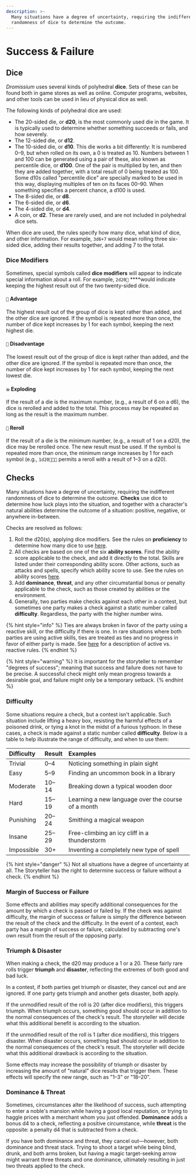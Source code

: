 ```yaml
---
description: >-
  Many situations have a degree of uncertainty, requiring the indifferent
  randomness of dice to determine the outcome.
---
```


# Success & Failure

## Dice

_Dromissium_ uses several kinds of polyhedral **dice**. Sets of these can be found both in game stores as well as online. Computer programs, websites, and other tools can be used in lieu of physical dice as well.

The following kinds of polyhedral dice are used:

* The 20-sided die, or **d20**, is the most commonly used die in the game. It is typically used to determine whether something succeeds or fails, and how severely.
* The 12-sided die, or **d12**.
* The 10-sided die, or **d10**. This die works a bit differently: It is numbered 0–9, but when rolled on its own, a 0 is treated as 10. Numbers between 1 and 100 can be generated using a pair of these, also known as percentile dice, or **d100**. One of the pair is multiplied by ten, and then they are added together, with a total result of 0 being treated as 100. Some d10s called "percentile dice" are specially marked to be used in this way, displaying multiples of ten on its faces 00–90. When something specifies a percent chance, a d100 is used.
* The 8-sided die, or **d8**.
* The 6-sided die, or **d6**.
* The 4-sided die, or **d4**.
* A coin, or **d2**. These are rarely used, and are not included in polyhedral dice sets.

When dice are used, the rules specify how many dice, what kind of dice, and other information. For example, `3d6+7` would mean rolling three six-sided dice, adding their results together, and adding 7 to the total.

### Dice Modifiers

Sometimes, special symbols called **dice modifiers** will appear to indicate special information about a roll. For example, `2d20🔼` ****would indicate keeping the highest result out of the two twenty-sided dice.

#### `🔼` **Advantage**

The highest result out of the group of dice is kept rather than added, and the other dice are ignored. If the symbol is repeated more than once, the number of dice kept increases by 1 for each symbol, keeping the next highest die.

#### `🔽` **Disadvantage**

The lowest result out of the group of dice is kept rather than added, and the other dice are ignored. If the symbol is repeated more than once, the number of dice kept increases by 1 for each symbol, keeping the next lowest die.

#### `💥` **Exploding**

If the result of a die is the maximum number, \(e.g., a result of 6 on a d6\), the dice is rerolled and added to the total. This process may be repeated as long as the result is the maximum number.

#### `🔄` **Reroll**

If the result of a die is the minimum number, \(e.g., a result of 1 on a d20\), the dice may be rerolled once. The new result must be used. If the symbol is repeated more than once, the minimum range increases by 1 for each symbol \(e.g., `1d20🔄🔄🔄` permits a reroll with a result of 1–3 on a d20\).

## Checks

Many situations have a degree of uncertainty, requiring the indifferent randomness of dice to determine the outcome. **Checks** use dice to determine how luck plays into the situation, and together with a character's natural abilities determine the outcome of a situation: positive, negative, or anywhere in-between.

Checks are resolved as follows:

1. Roll the d20\(s\), applying dice modifiers. See the rules on **proficiency** to determine how many dice to use [here](ability-scores-and-skills.md#proficiency).
2. All checks are based on one of the six **ability scores**. Find the ability score applicable to the check, and add it directly to the total. Skills are listed under their corresponding ability score. Other actions, such as attacks and spells, specify which ability score to use. See the rules on ability scores [here](ability-scores-and-skills.md#ability-scores).
3. Add **dominance**, **threat**, and any other circumstantial bonus or penalty applicable to the check, such as those created by abilities or the environment.
4. Generally, two parties make checks against each other in a contest, but sometimes one party makes a check against a static number called **difficulty**. Regardless, the party with the higher number wins.

{% hint style="info" %}
Ties are always broken in favor of the party using a reactive skill, or the difficulty if there is one. In rare situations where both parties are using active skills, ties are treated as ties and no progress in favor of either party is made. See [here](ability-scores-and-skills.md#list-of-skills) for a description of active vs. reactive rules.
{% endhint %}

{% hint style="warning" %}
It is important for the storyteller to remember "degrees of success"; meaning that success and failure does not have to be precise. A successful check might only mean progress towards a desirable goal, and failure might only be a temporary setback.
{% endhint %}

### Difficulty

Some situations require a check, but a contest isn't applicable. Such situation include lifting a heavy box, resisting the harmful effects of a poisoned drink, or tying a knot in the midst of a furious typhoon. In these cases, a check is made against a static number called **difficulty**. Below is a table to help illustrate the range of difficulty, and when to use them:

| Difficulty | Result | Examples |
| :--- | :--- | :--- |
| Trivial | 0–4 | Noticing something in plain sight |
| Easy | 5–9 | Finding an uncommon book in a library |
| Moderate | 10–14 | Breaking down a typical wooden door |
| Hard | 15–19 | Learning a new language over the course of a month |
| Punishing | 20–24 | Smithing a magical weapon |
| Insane | 25–29 | Free-climbing an icy cliff in a thunderstorm |
| Impossible | 30+ | Inventing a completely new type of spell |

{% hint style="danger" %}
Not all situations have a degree of uncertainty at all. The Storyteller has the right to determine success or failure without a check.
{% endhint %}

### Margin of Success or Failure

Some effects and abilities may specify additional consequences for the amount by which a check is passed or failed by. If the check was against difficulty, the margin of success or failure is simply the difference between the result of the check and the difficulty. In the event of a contest, each party has a margin of success or failure, calculated by subtracting one's own result from the result of the opposing party.

### Triumph & Disaster

When making a check, the d20 may produce a 1 or a 20. These fairly rare rolls trigger **triumph** and **disaster**, reflecting the extremes of both good and bad luck.

In a contest, if both parties get triumph or disaster, they cancel out and are ignored. If one party gets triumph and another gets disaster, both apply.

If the unmodified result of the roll is 20 \(after dice modifiers\), this triggers triumph. When triumph occurs, something good should occur in addition to the normal consequences of the check's result. The storyteller will decide what this additional benefit is according to the situation.

If the unmodified result of the roll is 1 \(after dice modifiers\), this triggers disaster. When disaster occurs, something bad should occur in addition to the normal consequences of the check's result. The storyteller will decide what this additional drawback is according to the situation.

Some effects may increase the possibility of triumph or disaster by increasing the amount of "natural" dice results that trigger them. These effects will specify the new range, such as "1–3" or "18–20".

### Dominance & Threat

Sometimes, circumstances alter the likelihood of success, such attempting to enter a noble's mansion while having a good local reputation, or trying to haggle prices with a merchant whom you just offended. **Dominance** adds a bonus d4 to a check, reflecting a positive circumstance, while **threat** is the opposite: a penalty d4 that is subtracted from a check.

If you have both dominance and threat, they cancel out—however, both dominance and threat stack. Trying to shoot a target while being blind, drunk, and both arms broken, but having a magic target-seeking arrow might warrant three threats and one dominance, ultimately resulting in just two threats applied to the check.

